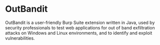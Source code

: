 # OutBandit
OutBandit is a user-friendly Burp Suite extension written in Java, used by security professionals to test web applications for out of band exfiltration attacks on Windows and Linux environments, and to identify and exploit vulnerabilities.
